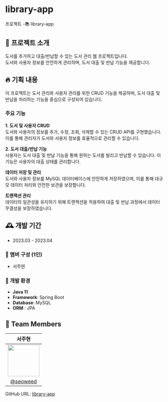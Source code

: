 # library-app  
프로젝트 -📚 library-app  

## 💫 프로젝트 소개 ##  
도서를 추가하고 대출/반납할 수 있는 도서 관리 웹 프로젝트입니다.  
도서와 사용자 정보를 안전하게 관리하며, 도서 대출 및 반납 기능을 제공합니다.

## 🔥 기획 내용 ##  
이 프로젝트는 도서 관리와 사용자 관리를 위한 CRUD 기능을 제공하며, 도서 대출 및 반납을 처리하는 기능을 중심으로 구성되어 있습니다.

### 주요 기능
**1. 도서 및 사용자 CRUD**  
도서와 사용자의 정보를 추가, 수정, 조회, 삭제할 수 있는 CRUD API를 구현했습니다. 이를 통해 관리자가 도서와 사용자 정보를 효율적으로 관리할 수 있습니다.

**2. 도서 대출/반납 기능**  
사용자는 도서 대출 및 반납 기능을 통해 원하는 도서를 빌리고 반납할 수 있습니다. 이 기능은 사용자의 대출 상태를 관리합니다.

**데이터 저장 및 관리**  
도서와 사용자 정보를 MySQL 데이터베이스에 안전하게 저장하였으며, 이를 통해 대규모 데이터 처리와 안전한 보관을 보장합니다.

**트랜잭션 관리**  
데이터의 일관성을 유지하기 위해 트랜잭션을 적용하여 대출 및 반납 과정에서 데이터 무결성을 보장하였습니다.



## 🕰️ 개발 기간 ##  
* 2023.03 - 2023.04

### 🐣 멤버 구성 (1인) ##  
- 서주현  

### 📢 개발 환경 ##  
- **Java 11**  
- **Framework**: Spring Boot  
- **Database**: MySQL  
- **ORM** : JPA  

## :busts_in_silhouette: Team Members ##

|                                               서주현                                              |                                       
|:-----------------------------------------------------------------------------------------------:|
| <img src="https://github.com/seoweed.png" width="100" height="100">                             |
|                            [@seoweed](https://github.com/seoweed)                               |  

GitHub URL: [library-app](https://github.com/seoweed/library-app)

